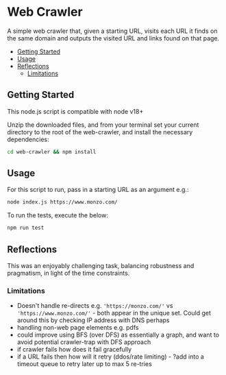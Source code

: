 # Web Crawler

A simple web crawler that, given a starting URL, visits each URL it finds on the same domain and outputs the visited URL and links found on that page.

- [Getting Started](#getting-started)
- [Usage](#usage)
- [Reflections](#reflections)
  - [Limitations](#limitations)

## Getting Started

This node.js script is compatible with node v18+

Unzip the downloaded files, and from your terminal set your current directory to the root of the web-crawler, and install the necessary dependencies:

```bash
cd web-crawler && npm install
```

## Usage

For this script to run, pass in a starting URL as an argument e.g.:

```bash
node index.js https://www.monzo.com/
```

To run the tests, execute the below:

```bash
npm run test
```

## Reflections

This was an enjoyably challenging task, balancing robustness and pragmatism, in light of the time constraints.

### Limitations

- Doesn't handle re-directs e.g. `'https://monzo.com/'` vs `'https://www.monzo.com/'` - both appear in the unique set. Could get around this by checking IP address with DNS perhaps
- handling non-web page elements e.g. pdfs
- could improve using BFS (over DFS) as essentially a graph, and want to avoid potential crawler-trap with DFS approach
- if crawler fails how does it fail gracefully
- if a URL fails then how will it retry (ddos/rate limiting) - ?add into a timeout queue to retry later up to max 5 re-tries
